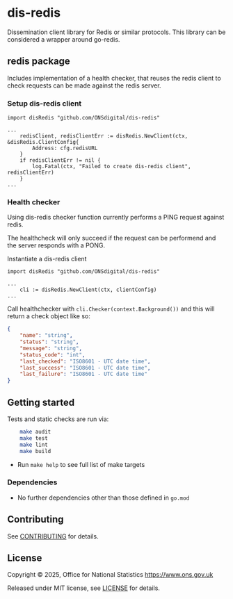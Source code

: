 # dis-redis

Dissemination client library for Redis or similar protocols. This library can be considered a wrapper around go-redis.

## redis package

Includes implementation of a health checker, that reuses the redis client to check requests can be made against the redis server.

### Setup dis-redis client

```golang
import disRedis "github.com/ONSdigital/dis-redis"

...
    redisClient, redisClientErr := disRedis.NewClient(ctx, &disRedis.ClientConfig{
        Address: cfg.redisURL
    }
    if redisClientErr != nil {
        log.Fatal(ctx, "Failed to create dis-redis client", redisClientErr)
    }
...

```

### Health checker

Using dis-redis checker function currently performs a PING request against redis.

The healthcheck will only succeed if the request can be performend and the server responds with a PONG.

Instantiate a dis-redis client

```golang
import disRedis "github.com/ONSdigital/dis-redis"

...
    cli := disRedis.NewClient(ctx, clientConfig)
...
```

Call healthchecker with `cli.Checker(context.Background())` and this will return a check object like so:

```json
{
    "name": "string",
    "status": "string",
    "message": "string",
    "status_code": "int",
    "last_checked": "ISO8601 - UTC date time",
    "last_success": "ISO8601 - UTC date time",
    "last_failure": "ISO8601 - UTC date time"
}
```

## Getting started

Tests and static checks are run via:

```sh
    make audit
    make test
    make lint
    make build
```

* Run `make help` to see full list of make targets

### Dependencies

* No further dependencies other than those defined in `go.mod`

## Contributing

See [CONTRIBUTING](CONTRIBUTING.md) for details.

## License

Copyright © 2025, Office for National Statistics <https://www.ons.gov.uk>

Released under MIT license, see [LICENSE](LICENSE.md) for details.
